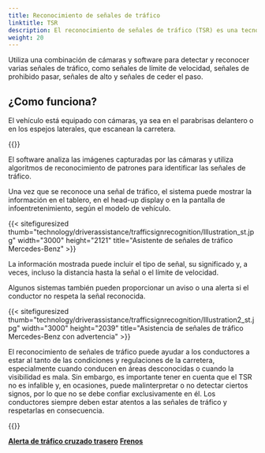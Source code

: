 ```yaml
---
title: Reconocimiento de señales de tráfico
linktitle: TSR
description: El reconocimiento de señales de tráfico (TSR) es una tecnología utilizada en algunos vehículos modernos que ayuda a los conductores a identificar e interpretar las señales de tráfico.
weight: 20
---
```

<!-- markdownlint-disable MD033 -->

Utiliza una combinación de cámaras y software para detectar y reconocer varias señales de tráfico, como señales de límite de velocidad, señales de prohibido pasar, señales de alto y señales de ceder el paso.

## ¿Como funciona?

El vehículo está equipado con cámaras, ya sea en el parabrisas delantero o en los espejos laterales, que escanean la carretera.

{{<evkxdisplayaddarticle />}}

El software analiza las imágenes capturadas por las cámaras y utiliza algoritmos de reconocimiento de patrones para identificar las señales de tráfico.

Una vez que se reconoce una señal de tráfico, el sistema puede mostrar la información en el tablero, en el head-up display o en la pantalla de infoentretenimiento, según el modelo de vehículo.

{{< sitefiguresized thumb="technology/driverassistance/trafficsignrecognition/Illustration_st.jpg" width="3000" height="2121" title="Asistente de señales de tráfico Mercedes-Benz" >}}

La información mostrada puede incluir el tipo de señal, su significado y, a veces, incluso la distancia hasta la señal o el límite de velocidad.

Algunos sistemas también pueden proporcionar un aviso o una alerta si el conductor no respeta la señal reconocida.

{{< sitefiguresized thumb="technology/driverassistance/trafficsignrecognition/Illustration2_st.jpg" width="3000" height="2039" title="Asistencia de señales de tráfico Mercedes-Benz con advertencia" >}}

El reconocimiento de señales de tráfico puede ayudar a los conductores a estar al tanto de las condiciones y regulaciones de la carretera, especialmente cuando conducen en áreas desconocidas o cuando la visibilidad es mala. Sin embargo, es importante tener en cuenta que el TSR no es infalible y, en ocasiones, puede malinterpretar o no detectar ciertos signos, por lo que no se debe confiar exclusivamente en él. Los conductores siempre deben estar atentos a las señales de tráfico y respetarlas en consecuencia.

{{<evkxdisplayaddarticle />}}

<div class="mt-3 mb-3">
     <a href="../rearcrosstrafficalert/" class="text-decoration-none text-black"><strong><i class="bi-arrow-left"></i> Alerta de tráfico cruzado trasero</strong></a>
     <a href="../../brakes/" class="text-decoration-none text-black float-end"><strong>Frenos <i class="bi-arrow-right"></i></strong></a>
</div>